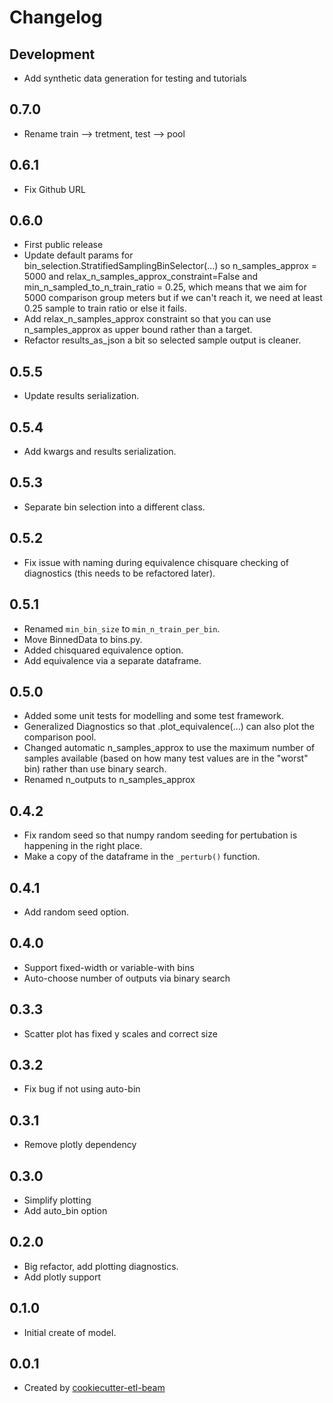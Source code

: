 Changelog
=========

Development
-----------

* Add synthetic data generation for testing and tutorials

0.7.0
-----


* Rename train --> tretment, test --> pool 

0.6.1
-----

* Fix Github URL


0.6.0
-----


* First public release 
* Update default params for bin_selection.StratifiedSamplingBinSelector(...) so n_samples_approx = 5000 and relax_n_samples_approx_constraint=False and min_n_sampled_to_n_train_ratio = 0.25, which means that we aim for 5000 comparison group meters but if we can't reach it, we need at least 0.25 sample to train ratio or else it fails. 
* Add relax_n_samples_approx constraint so that you can use n_samples_approx as upper bound rather than a target.
* Refactor results_as_json a bit so selected sample output is cleaner.

0.5.5
-----

* Update results serialization.

0.5.4
-----

* Add kwargs and results serialization.

0.5.3
-----

* Separate bin selection into a different class.

0.5.2
-----

* Fix issue with naming during equivalence chisquare checking of diagnostics (this needs to be refactored later).

0.5.1
-----

* Renamed `min_bin_size` to `min_n_train_per_bin`.
* Move BinnedData to bins.py.
* Added chisquared equivalence option.
* Add equivalence via a separate dataframe.

0.5.0
-----

* Added some unit tests for modelling and some test framework.
* Generalized Diagnostics so that .plot_equivalence(...) can also plot the comparison pool.
* Changed automatic n_samples_approx to use the maximum number of samples available (based on how many test values are in the "worst" bin) rather than use binary search.
* Renamed n_outputs to n_samples_approx

0.4.2
-----

* Fix random seed so that numpy random seeding for pertubation is happening in the right place.
* Make a copy of the dataframe in the `_perturb()` function.

0.4.1
-----

* Add random seed option.

0.4.0
-----

* Support fixed-width or variable-with bins
* Auto-choose number of outputs via binary search

0.3.3
-----

* Scatter plot has fixed y scales and correct size


0.3.2
-----

* Fix bug if not using auto-bin

0.3.1
-----

* Remove plotly dependency

0.3.0
-----

* Simplify plotting
* Add auto_bin option


0.2.0
-----

* Big refactor, add plotting diagnostics.
* Add plotly support

0.1.0
-----

* Initial create of model.

0.0.1
-----

* Created by [cookiecutter-etl-beam](https://github.com/openeemeter/cookiecutter-etl-beam)
